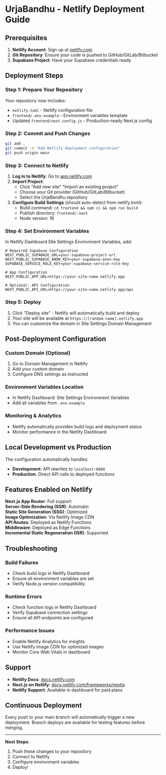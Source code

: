 ﻿# UrjaBandhu - Netlify Deployment Guide

##  Prerequisites

1. **Netlify Account**: Sign up at [netlify.com](https://netlify.com)
2. **Git Repository**: Ensure your code is pushed to GitHub/GitLab/Bitbucket
3. **Supabase Project**: Have your Supabase credentials ready

##  Deployment Steps

### Step 1: Prepare Your Repository

Your repository now includes:
- `netlify.toml` - Netlify configuration file
- `frontend/.env.example` - Environment variables template
- Updated `frontend/next.config.js` - Production-ready Next.js config

### Step 2: Commit and Push Changes

```bash
git add .
git commit -m "Add Netlify deployment configuration"
git push origin main
```

### Step 3: Connect to Netlify

1. **Log in to Netlify**: Go to [app.netlify.com](https://app.netlify.com)
2. **Import Project**: 
   - Click "Add new site"  "Import an existing project"
   - Choose your Git provider (GitHub/GitLab/Bitbucket)
   - Select the UrjaBandhu repository
3. **Configure Build Settings** (should auto-detect from netlify.toml):
   - Build command: `cd frontend && npm ci && npm run build`
   - Publish directory: `frontend/.next`
   - Node version: 18

### Step 4: Set Environment Variables

In Netlify Dashboard  Site Settings  Environment Variables, add:

```env
# Required Supabase Configuration
NEXT_PUBLIC_SUPABASE_URL=your-supabase-project-url
NEXT_PUBLIC_SUPABASE_ANON_KEY=your-supabase-anon-key
SUPABASE_SERVICE_ROLE_KEY=your-supabase-service-role-key

# App Configuration  
NEXT_PUBLIC_APP_URL=https://your-site-name.netlify.app

# Optional: API Configuration
NEXT_PUBLIC_API_URL=https://your-site-name.netlify.app/api
```

### Step 5: Deploy

1. Click "Deploy site" - Netlify will automatically build and deploy
2. Your site will be available at `https://[random-name].netlify.app`
3. You can customize the domain in Site Settings  Domain Management

##  Post-Deployment Configuration

### Custom Domain (Optional)
1. Go to Domain Management in Netlify
2. Add your custom domain
3. Configure DNS settings as instructed

### Environment Variables Location
- In Netlify Dashboard: Site Settings  Environment Variables
- Add all variables from `.env.example`

### Monitoring & Analytics
- Netlify automatically provides build logs and deployment status
- Monitor performance in the Netlify Dashboard

##  Local Development vs Production

The configuration automatically handles:
- **Development**: API rewrites to `localhost:8000`
- **Production**: Direct API calls to deployed functions

##  Features Enabled on Netlify

 **Next.js App Router**: Full support  
 **Server-Side Rendering (SSR)**: Automatic  
 **Static Site Generation (SSG)**: Optimized  
 **Image Optimization**: Via Netlify Image CDN  
 **API Routes**: Deployed as Netlify Functions  
 **Middleware**: Deployed as Edge Functions  
 **Incremental Static Regeneration (ISR)**: Supported  

##  Troubleshooting

### Build Failures
- Check build logs in Netlify Dashboard
- Ensure all environment variables are set
- Verify Node.js version compatibility

### Runtime Errors
- Check function logs in Netlify Dashboard
- Verify Supabase connection settings
- Ensure all API endpoints are configured

### Performance Issues
- Enable Netlify Analytics for insights
- Use Netlify Image CDN for optimized images
- Monitor Core Web Vitals in dashboard

##  Support

- **Netlify Docs**: [docs.netlify.com](https://docs.netlify.com)
- **Next.js on Netlify**: [docs.netlify.com/frameworks/nextjs](https://docs.netlify.com/build/frameworks/framework-setup-guides/nextjs/overview/)
- **Netlify Support**: Available in dashboard for paid plans

##  Continuous Deployment

Every push to your main branch will automatically trigger a new deployment. 
Branch deploys are available for testing features before merging.

---

**Next Steps**: 
1. Push these changes to your repository
2. Connect to Netlify 
3. Configure environment variables
4. Deploy! 
